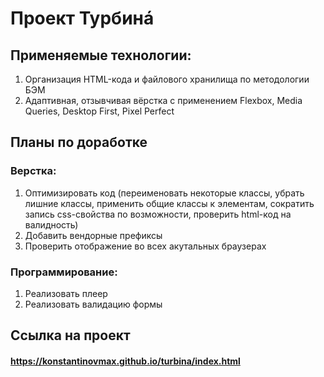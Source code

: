 # Проект Турбинá


## Применяемые технологии:
1. Организация HTML-кода и файлового хранилища по методологии БЭМ
2. Адаптивная, отзывчивая вёрстка с применением Flexbox, Media Queries, Desktop First, Pixel Perfect

## Планы по доработке
### Верстка:
1. Оптимизировать код (переименовать некоторые классы, убрать лишние классы, применить общие классы к элементам, сократить запись css-свойства по возможности, проверить html-код на валидность)
2. Добавить вендорные префиксы
3. Проверить отображение во всех акутальных браузерах

### Программирование:
1. Реализовать плеер
2. Реализовать валидацию формы


## Ссылка на проект
#### https://konstantinovmax.github.io/turbina/index.html